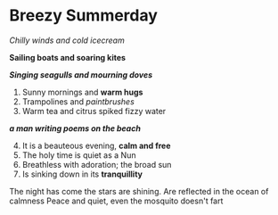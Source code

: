 # Breezy Summerday

_Chilly winds and cold icecream_

**Sailing boats and soaring kites**

**_Singing seagulls and mourning doves_**

1. Sunny mornings and **warm hugs**
2. Trampolines and *paintbrushes*
3. Warm tea and citrus spiked fizzy water

**_a man writing poems on the beach_**

4. It is a beauteous evening, **calm and free**
5. The holy time is quiet as a Nun
6. Breathless with adoration; the broad sun
7. Is sinking down in its **tranquillity**

The night has come the stars are shining.
Are reflected in the ocean of calmness
Peace and quiet, even the mosquito doesn't fart


